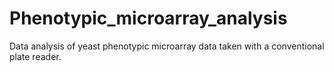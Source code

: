 # Phenotypic_microarray_analysis
Data analysis of yeast phenotypic microarray data taken with a conventional plate reader.
